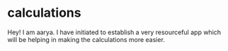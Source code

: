 # calculations
Hey! I am aarya. I have initiated to establish a very resourceful app which will be helping in making the calculations more easier.